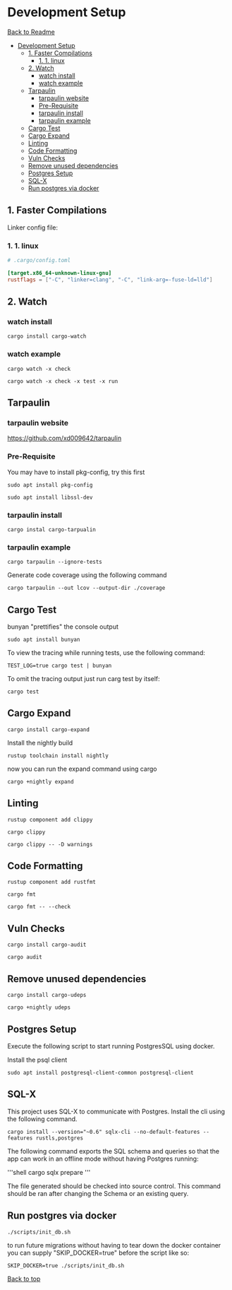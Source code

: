 # Development Setup

[Back to Readme](./Readme.md)

<a name="top"></a>

- [Development Setup](#development-setup)
	- [1. Faster Compilations](#1-faster-compilations)
		- [1. 1. linux](#1-1-linux)
	- [2. Watch](#2-watch)
		- [watch install](#watch-install)
		- [watch example](#watch-example)
	- [Tarpaulin](#tarpaulin)
		- [tarpaulin website](#tarpaulin-website)
		- [Pre-Requisite](#pre-requisite)
		- [tarpaulin install](#tarpaulin-install)
		- [tarpaulin example](#tarpaulin-example)
	- [Cargo Test](#cargo-test)
	- [Cargo Expand](#cargo-expand)
	- [Linting](#linting)
	- [Code Formatting](#code-formatting)
	- [Vuln Checks](#vuln-checks)
	- [Remove unused dependencies](#remove-unused-dependencies)
	- [Postgres Setup](#postgres-setup)
	- [SQL-X](#sql-x)
	- [Run postgres via docker](#run-postgres-via-docker)

## 1. Faster Compilations

Linker config file:

### 1. 1. linux

```toml
# .cargo/config.toml

[target.x86_64-unknown-linux-gnu]
rustflags = ["-C", "linker=clang", "-C", "link-arg=-fuse-ld=lld"]
```

## 2. Watch

### watch install

```shell
cargo install cargo-watch
```

### watch example

```shell
cargo watch -x check
```

```shell
cargo watch -x check -x test -x run
```

## Tarpaulin

### tarpaulin website

<https://github.com/xd009642/tarpaulin>

### Pre-Requisite

You may have to install pkg-config, try this first

```shell
sudo apt install pkg-config
```

```shell
sudo apt install libssl-dev
```

### tarpaulin install

```shell
cargo instal cargo-tarpualin
```

### tarpaulin example

```shell
cargo tarpaulin --ignore-tests
```

Generate code coverage using the following command

```shell
cargo tarpaulin --out lcov --output-dir ./coverage
```

## Cargo Test

bunyan "prettifies" the console output

```shell
sudo apt install bunyan
```

To view the tracing while running tests, use the following command:

```shell
TEST_LOG=true cargo test | bunyan
```

To omit the tracing output just run carg test by itself:

```shell
cargo test
```

## Cargo Expand

```shell
cargo install cargo-expand
```

Install the nightly build

```shell
rustup toolchain install nightly
```

now you can run the expand command using cargo

```shell
cargo +nightly expand
```

## Linting

```shell
rustup component add clippy
```

```shell
cargo clippy
```

```shell
cargo clippy -- -D warnings
```

## Code Formatting

```shell
rustup component add rustfmt
```

```shell
cargo fmt
```

```shell
cargo fmt -- --check
```

## Vuln Checks

```shell
cargo install cargo-audit
```

```shell
cargo audit
```

## Remove unused dependencies

```shell
cargo install cargo-udeps
```

```shell
cargo +nightly udeps
```

## Postgres Setup

Execute the following script to start running PostgresSQL using docker.

Install the psql client

```shell
sudo apt install postgresql-client-common postgresql-client
```

## SQL-X

This project uses SQL-X to communicate with Postgres.  Install the cli using the following command.

```shell
cargo install --version="~0.6" sqlx-cli --no-default-features --features rustls,postgres
```

The following command exports the SQL schema and queries so that the app can work in an offline mode without having Postgres running:

'''shell
cargo sqlx prepare
'''

The file generated should be checked into source control.  This command should be ran after changing the Schema or an existing query.

## Run postgres via docker

```shell
./scripts/init_db.sh
```

to run future migrations without having to tear down the docker container you can supply "SKIP_DOCKER=true" before the script like so:

```shell
SKIP_DOCKER=true ./scripts/init_db.sh
```

[Back to top](#top)
